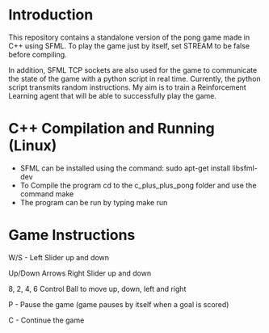 # Introduction
This repository contains a standalone version of the pong game made in C++ using SFML.
To play the game just by itself, set STREAM to be false before compiling.

In addition, SFML TCP sockets are also used for the game to communicate the state of the game with a python script 
in real time. Currently, the python script transmits random instructions. My aim is to train a Reinforcement Learning
agent that will be able to successfully play the game.

# C++ Compilation and Running (Linux)

- SFML can be installed using the command: sudo apt-get install libsfml-dev
- To Compile the program cd to the c_plus_plus_pong folder and use the command make
- The program can be run by typing make run
# Game Instructions

W/S - Left Slider up and down

Up/Down Arrows Right Slider up and down

8, 2, 4, 6 Control Ball to move up, down, left and right

P - Pause the game (game pauses by itself when a goal is scored)

C - Continue the game